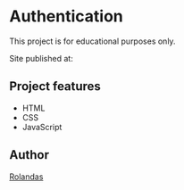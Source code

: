 # Authentication
This project is for educational purposes only.

Site published at:
## Project features
- HTML
- CSS
- JavaScript

## Author
[Rolandas](https://github.com/NikkeiR)